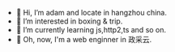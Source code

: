 - 👋 Hi, I’m adam and locate in hangzhou china.
- 👀 I’m interested in boxing & trip.
- 🌱 I’m currently learning js,http2,ts and so on.
- 👋 Oh, now, I'm a web enginner in 政采云.

